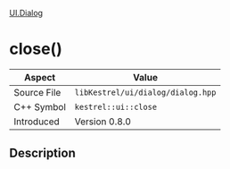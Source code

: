 [UI.Dialog](index)
# close()
| Aspect | Value |
| --- | --- |
| Source File | `libKestrel/ui/dialog/dialog.hpp` |
| C++ Symbol | `kestrel::ui::close` |
| Introduced | Version 0.8.0 |
## Description

